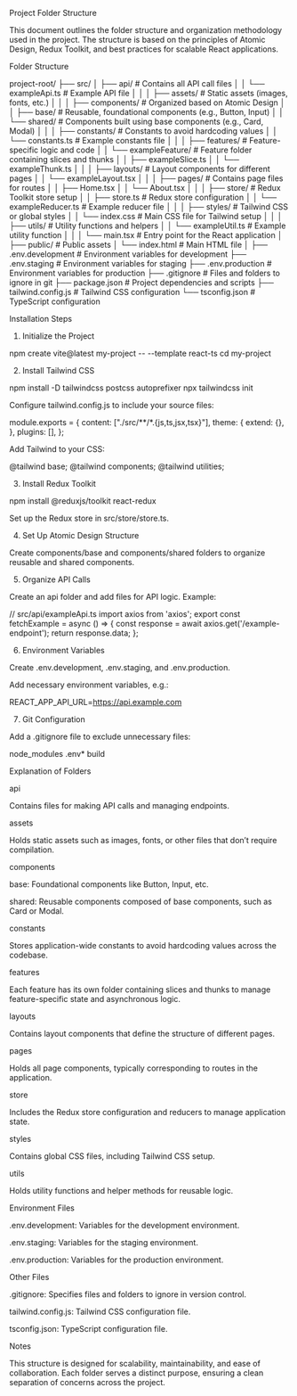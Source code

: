 Project Folder Structure

This document outlines the folder structure and organization methodology used in the project. The structure is based on the principles of Atomic Design, Redux Toolkit, and best practices for scalable React applications.

Folder Structure

project-root/
├── src/
│ ├── api/ # Contains all API call files
│ │ └── exampleApi.ts # Example API file
│ │
│ ├── assets/ # Static assets (images, fonts, etc.)
│ │
│ ├── components/ # Organized based on Atomic Design
│ │ ├── base/ # Reusable, foundational components (e.g., Button, Input)
│ │ └── shared/ # Components built using base components (e.g., Card, Modal)
│ │
│ ├── constants/ # Constants to avoid hardcoding values
│ │ └── constants.ts # Example constants file
│ │
│ ├── features/ # Feature-specific logic and code
│ │ └── exampleFeature/ # Feature folder containing slices and thunks
│ │ ├── exampleSlice.ts
│ │ └── exampleThunk.ts
│ │
│ ├── layouts/ # Layout components for different pages
│ │ └── exampleLayout.tsx
│ │
│ ├── pages/ # Contains page files for routes
│ │ ├── Home.tsx
│ │ └── About.tsx
│ │
│ ├── store/ # Redux Toolkit store setup
│ │ ├── store.ts # Redux store configuration
│ │ └── exampleReducer.ts # Example reducer file
│ │
│ ├── styles/ # Tailwind CSS or global styles
│ │ └── index.css # Main CSS file for Tailwind setup
│ │
│ ├── utils/ # Utility functions and helpers
│ │ └── exampleUtil.ts # Example utility function
│ │
│ └── main.tsx # Entry point for the React application
│
├── public/ # Public assets
│ └── index.html # Main HTML file
│
├── .env.development # Environment variables for development
├── .env.staging # Environment variables for staging
├── .env.production # Environment variables for production
├── .gitignore # Files and folders to ignore in git
├── package.json # Project dependencies and scripts
├── tailwind.config.js # Tailwind CSS configuration
└── tsconfig.json # TypeScript configuration

Installation Steps

1. Initialize the Project

npm create vite@latest my-project -- --template react-ts
cd my-project

2. Install Tailwind CSS

npm install -D tailwindcss postcss autoprefixer
npx tailwindcss init

Configure tailwind.config.js to include your source files:

module.exports = {
content: ["./src/**/*.{js,ts,jsx,tsx}"],
theme: {
extend: {},
},
plugins: [],
};

Add Tailwind to your CSS:

@tailwind base;
@tailwind components;
@tailwind utilities;

3. Install Redux Toolkit

npm install @reduxjs/toolkit react-redux

Set up the Redux store in src/store/store.ts.

4. Set Up Atomic Design Structure

Create components/base and components/shared folders to organize reusable and shared components.

5. Organize API Calls

Create an api folder and add files for API logic. Example:

// src/api/exampleApi.ts
import axios from 'axios';
export const fetchExample = async () => {
const response = await axios.get('/example-endpoint');
return response.data;
};

6. Environment Variables

Create .env.development, .env.staging, and .env.production.

Add necessary environment variables, e.g.:

REACT_APP_API_URL=https://api.example.com

7. Git Configuration

Add a .gitignore file to exclude unnecessary files:

node_modules
.env\*
build

Explanation of Folders

api

Contains files for making API calls and managing endpoints.

assets

Holds static assets such as images, fonts, or other files that don’t require compilation.

components

base: Foundational components like Button, Input, etc.

shared: Reusable components composed of base components, such as Card or Modal.

constants

Stores application-wide constants to avoid hardcoding values across the codebase.

features

Each feature has its own folder containing slices and thunks to manage feature-specific state and asynchronous logic.

layouts

Contains layout components that define the structure of different pages.

pages

Holds all page components, typically corresponding to routes in the application.

store

Includes the Redux store configuration and reducers to manage application state.

styles

Contains global CSS files, including Tailwind CSS setup.

utils

Holds utility functions and helper methods for reusable logic.

Environment Files

.env.development: Variables for the development environment.

.env.staging: Variables for the staging environment.

.env.production: Variables for the production environment.

Other Files

.gitignore: Specifies files and folders to ignore in version control.

tailwind.config.js: Tailwind CSS configuration file.

tsconfig.json: TypeScript configuration file.

Notes

This structure is designed for scalability, maintainability, and ease of collaboration. Each folder serves a distinct purpose, ensuring a clean separation of concerns across the project.
